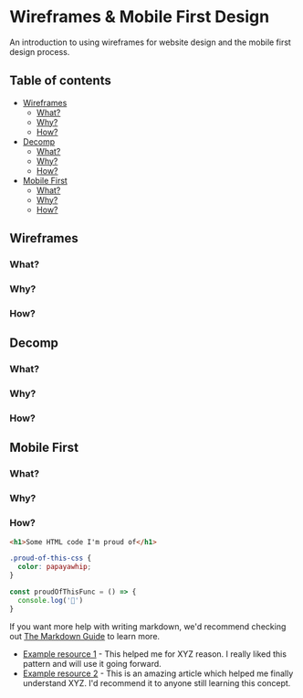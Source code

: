 # Wireframes & Mobile First Design

An introduction to using wireframes for website design and the mobile first design process.

## Table of contents

- [Wireframes](#wireframes)
  - [What?](#what?)
  - [Why?](#why?)
  - [How?](#How?)
- [Decomp](#decomp)
  - [What?](#what?)
  - [Why?](#why?)
  - [How?](#how?)
- [Mobile First](#mobilefirst)
  - [What?](#what?)
  - [Why?](#why?)
  - [How?](#how?)

## Wireframes

### What?

### Why?

### How?

## Decomp

### What?

### Why?

### How?

## Mobile First

### What?

### Why?

### How?


```html
<h1>Some HTML code I'm proud of</h1>
```
```css
.proud-of-this-css {
  color: papayawhip;
}
```
```js
const proudOfThisFunc = () => {
  console.log('🎉')
}
```

If you want more help with writing markdown, we'd recommend checking out [The Markdown Guide](https://www.markdownguide.org/) to learn more.



- [Example resource 1](https://www.example.com) - This helped me for XYZ reason. I really liked this pattern and will use it going forward.
- [Example resource 2](https://www.example.com) - This is an amazing article which helped me finally understand XYZ. I'd recommend it to anyone still learning this concept.

